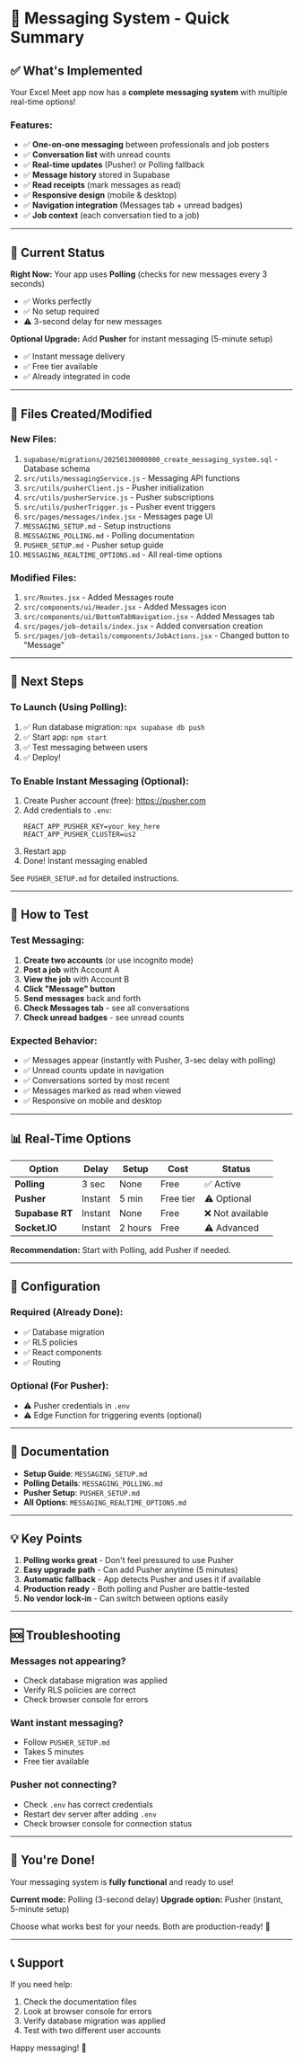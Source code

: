 # 📱 Messaging System - Quick Summary

## ✅ What's Implemented

Your Excel Meet app now has a **complete messaging system** with multiple real-time options!

### Features:
- ✅ **One-on-one messaging** between professionals and job posters
- ✅ **Conversation list** with unread counts
- ✅ **Real-time updates** (Pusher) or Polling fallback
- ✅ **Message history** stored in Supabase
- ✅ **Read receipts** (mark messages as read)
- ✅ **Responsive design** (mobile & desktop)
- ✅ **Navigation integration** (Messages tab + unread badges)
- ✅ **Job context** (each conversation tied to a job)

---

## 🚀 Current Status

**Right Now:** Your app uses **Polling** (checks for new messages every 3 seconds)
- ✅ Works perfectly
- ✅ No setup required
- ⚠️ 3-second delay for new messages

**Optional Upgrade:** Add **Pusher** for instant messaging (5-minute setup)
- ✅ Instant message delivery
- ✅ Free tier available
- ✅ Already integrated in code

---

## 📁 Files Created/Modified

### New Files:
1. `supabase/migrations/20250130000000_create_messaging_system.sql` - Database schema
2. `src/utils/messagingService.js` - Messaging API functions
3. `src/utils/pusherClient.js` - Pusher initialization
4. `src/utils/pusherService.js` - Pusher subscriptions
5. `src/utils/pusherTrigger.js` - Pusher event triggers
6. `src/pages/messages/index.jsx` - Messages page UI
7. `MESSAGING_SETUP.md` - Setup instructions
8. `MESSAGING_POLLING.md` - Polling documentation
9. `PUSHER_SETUP.md` - Pusher setup guide
10. `MESSAGING_REALTIME_OPTIONS.md` - All real-time options

### Modified Files:
1. `src/Routes.jsx` - Added Messages route
2. `src/components/ui/Header.jsx` - Added Messages icon
3. `src/components/ui/BottomTabNavigation.jsx` - Added Messages tab
4. `src/pages/job-details/index.jsx` - Added conversation creation
5. `src/pages/job-details/components/JobActions.jsx` - Changed button to "Message"

---

## 🎯 Next Steps

### To Launch (Using Polling):
1. ✅ Run database migration: `npx supabase db push`
2. ✅ Start app: `npm start`
3. ✅ Test messaging between users
4. ✅ Deploy!

### To Enable Instant Messaging (Optional):
1. Create Pusher account (free): https://pusher.com
2. Add credentials to `.env`:
   ```env
   REACT_APP_PUSHER_KEY=your_key_here
   REACT_APP_PUSHER_CLUSTER=us2
   ```
3. Restart app
4. Done! Instant messaging enabled

See `PUSHER_SETUP.md` for detailed instructions.

---

## 🧪 How to Test

### Test Messaging:
1. **Create two accounts** (or use incognito mode)
2. **Post a job** with Account A
3. **View the job** with Account B
4. **Click "Message" button**
5. **Send messages** back and forth
6. **Check Messages tab** - see all conversations
7. **Check unread badges** - see unread counts

### Expected Behavior:
- ✅ Messages appear (instantly with Pusher, 3-sec delay with polling)
- ✅ Unread counts update in navigation
- ✅ Conversations sorted by most recent
- ✅ Messages marked as read when viewed
- ✅ Responsive on mobile and desktop

---

## 📊 Real-Time Options

| Option | Delay | Setup | Cost | Status |
|--------|-------|-------|------|--------|
| **Polling** | 3 sec | None | Free | ✅ Active |
| **Pusher** | Instant | 5 min | Free tier | ⚠️ Optional |
| **Supabase RT** | Instant | None | Free | ❌ Not available |
| **Socket.IO** | Instant | 2 hours | Free | ⚠️ Advanced |

**Recommendation:** Start with Polling, add Pusher if needed.

---

## 🔧 Configuration

### Required (Already Done):
- ✅ Database migration
- ✅ RLS policies
- ✅ React components
- ✅ Routing

### Optional (For Pusher):
- ⚠️ Pusher credentials in `.env`
- ⚠️ Edge Function for triggering events (optional)

---

## 📖 Documentation

- **Setup Guide**: `MESSAGING_SETUP.md`
- **Polling Details**: `MESSAGING_POLLING.md`
- **Pusher Setup**: `PUSHER_SETUP.md`
- **All Options**: `MESSAGING_REALTIME_OPTIONS.md`

---

## 💡 Key Points

1. **Polling works great** - Don't feel pressured to use Pusher
2. **Easy upgrade path** - Can add Pusher anytime (5 minutes)
3. **Automatic fallback** - App detects Pusher and uses it if available
4. **Production ready** - Both polling and Pusher are battle-tested
5. **No vendor lock-in** - Can switch between options easily

---

## 🆘 Troubleshooting

### Messages not appearing?
- Check database migration was applied
- Verify RLS policies are correct
- Check browser console for errors

### Want instant messaging?
- Follow `PUSHER_SETUP.md`
- Takes 5 minutes
- Free tier available

### Pusher not connecting?
- Check `.env` has correct credentials
- Restart dev server after adding `.env`
- Check browser console for connection status

---

## 🎉 You're Done!

Your messaging system is **fully functional** and ready to use!

**Current mode:** Polling (3-second delay)
**Upgrade option:** Pusher (instant, 5-minute setup)

Choose what works best for your needs. Both are production-ready! 🚀

---

## 📞 Support

If you need help:
1. Check the documentation files
2. Look at browser console for errors
3. Verify database migration was applied
4. Test with two different user accounts

Happy messaging! 💬